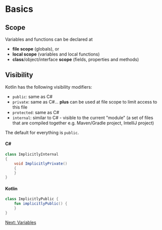 # Basics
## Scope
Variables and functions can be declared at
* **file scope** (globals), or
* **local scope** (variables and local functions)
* **class**/object/interface **scope** (fields, properties and methods)

## Visibility
Kotlin has the following visibility modifiers:
* `public`: same as C#
* `private`: same as C#... **plus** can be used at file scope to limit access to this file
* `protected`: same as C#
* `internal`: similar to C# - visible to the current "module" (a set of files that are compiled together e.g. Maven/Gradle project, IntelliJ project)

The default for everything is `public`.

#### C#
```csharp
class ImplicitlyInternal
{
    void ImplicitlyPrivate()
    {
	}
}
```

#### Kotlin
```kotlin
class ImplicitlyPublic {
    fun implicitlyPublic() {
	}
}
```

[Next: Variables](01-00-variables.md)
